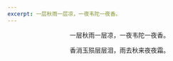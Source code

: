 ```yaml
---
excerpt: 一层秋雨一层凉，一夜韦陀一夜香。
---
```

<center>
<p>一层秋雨一层凉，一夜韦陀一夜香。</p>
<p>香消玉殒层层泪，雨去秋来夜夜霜。</p>
</center>